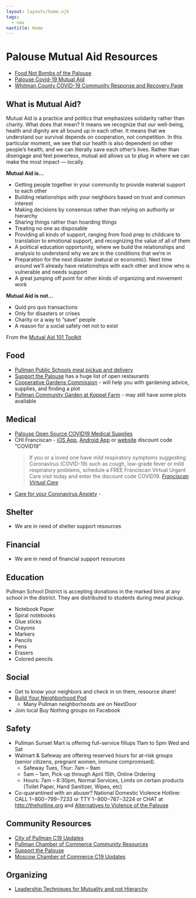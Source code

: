 ```yaml
---
layout: layouts/home.njk
tags:
  - nav
navtitle: Home
---
```


# Palouse Mutual Aid Resources

- [Food Not Bombs of the Palouse](https://www.facebook.com/FNBPalouse)
- [Palouse Covid-19 Mutual Aid](https://www.facebook.com/palouse.covid19.mutual.aid/)
- [Whitman County COVID-19 Community Response and Recovery Page](https://www.facebook.com/groups/240389003760287/?ref=share)

## What is Mutual Aid?

Mutual Aid is a practice and politics that emphasizes solidarity rather than charity. What does that mean? It means we recognize that our well-being, health and dignity are all bound up in each other. It means that we understand our survival depends on cooperation, not competition. In this particular moment, we see that our health is also dependent on other people’s health, and we can literally save each other’s lives. Rather than disengage and feel powerless, mutual aid allows us to plug in where we can make the most impact — locally.

**Mutual Aid is…**

- Getting people together in your community to provide material support to each other
- Building relationships with your neighbors based on trust and common interest
- Making decisions by consensus rather than relying on authority or hierarchy
- Sharing things rather than hoarding things
- Treating no one as disposable
- Providing all kinds of support, ranging from food prep to childcare to translation to emotional support, and recognizing the value of all of them
- A political education opportunity, where we build the relationships and analysis to understand why we are in the conditions that we’re in
- Preparation for the next disaster (natural or economic). Next time around we’ll already have relationships with each other and know who is vulnerable and needs support
- A great jumping off point for other kinds of organizing and movement work

**Mutual Aid is not…**

- Quid pro quo transactions
- Only for disasters or crises
- Charity or a way to “save” people
- A reason for a social safety net not to exist

From the [Mutual Aid 101 Toolkit](https://gdoc.pub/doc/e/2PACX-1vRMxV09kdojzMdyOfapJUOB6Ko2_1iAfIm8ELeIgma21wIt5HoTqP1QXadF01eZc0ySrPW6VtU_veyp)

## Food

- [Pullman Public Schools meal pickup and delivery](https://www.pullmanschools.org/apps/pages/index.jsp?uREC_ID=1668785&type=d&pREC_ID=1853685)
- [Support the Palouse](http://palouseinfo.com/) has a huge list of open restaurants
- [Cooperative Gardens Commission](https://coopgardens.org/) - will help you with gardening advice, supplies, and finding a plot
- [Pullman Community Garden at Koppel Farm](https://sites.google.com/site/koppelfarm/) - may still have some plots available

## Medical

- [Palouse Open Source COVID19 Medical Supplies](https://docs.google.com/forms/d/e/1FAIpQLSc_SWVOkSSGM-RiPUytk_AoCL1mj2ccQunjsLXBEGDxZT7myQ/viewform)
- CHI Franciscan - [iOS App](https://apps.apple.com/us/app/franciscan-virtual-care/id1455879959?ls=1%20), [Android App](https://play.google.com/store/apps/details?id=org.chifranciscan.android.chih.virtualcare) or [website](https://franciscanvirtualcare.org/landing.htm) discount code "COVID19"
  > If you or a loved one have mild respiratory symptoms suggesting Coronavirus (COVID-19) such as cough, low-grade fever or mild respiratory problems, schedule a FREE Franciscan Virtual Urgent Care visit today and enter the discount code COVID19.
  > _[Franciscan Virtual Care](https://franciscanvirtualcare.org/landing.htm)_
- [Care for your Coronavirus Anxiety](https://www.virusanxiety.com/) - 

## Shelter

- We are in need of shelter support resources

## Financial

- We are in need of financial support resources

## Education

Pullman School District is accepting donations in the marked bins at any school in the district. They are distributed to students during meal pickup.
- Notebook Paper
- Spiral notebooks
- Glue sticks
- Crayons
- Markers
- Pencils
- Pens
- Erasers
- Colored pencils

## Social

- Get to know your neighbors and check in on them, resource share!
- [Build Your Neighborhood Pod](https://gdoc.pub/doc/e/2PACX-1vRMxV09kdojzMdyOfapJUOB6Ko2_1iAfIm8ELeIgma21wIt5HoTqP1QXadF01eZc0ySrPW6VtU_veyp)
  - Many Pullman neighborhoods are on NextDoor
- Join local Buy Nothing groups on Facebook

## Safety

- Pullman Sunset Mart is offering full-service fillups 11am to 5pm Wed and Sat
- Walmart & Safeway are offering reserved hours for at-risk groups (senior citizens, pregnant women, immune compromised). 
  - Safeway Tues, Thur: 7am – 9am
  - 5am – 1am, Pick-up through April 15th, Online Ordering
  - Hours: 7am – 8:30pm, Normal Services, Limits on certain products (Toilet Paper, Hand Sanitizer, Wipes, etc)
- Co-quarantined with an abuser? National Domestic Violence Hotline: CALL 1−800−799−7233 or TTY 1−800−787−3224 or CHAT at http://thehotline.org and [Alternatives to Violence of the Palouse](http://atvp.org)

## Community Resources

- [City of Pullman C19 Updates](https://www.pullman-wa.gov/government/departments/police_department/alerts___updates)
- [Pullman Chamber of Commerce Community Resources](https://pullmanchamber.com/business-information/covid-19/)
- [Support the Palouse](http://palouseinfo.com/)
- [Moscow Chamber of Commerce C19 Updates](http://www.moscowchamber.com/covid-19)

## Organizing

- [Leadership Techniques for Mutuality and not Hierarchy](http://www.deanspade.net/2019/09/25/leadership-qualities-that-support-mutuality-and-collaboration/)
